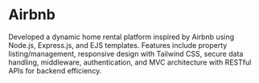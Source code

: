 # Airbnb
Developed a dynamic home rental platform inspired by Airbnb using Node.js, Express.js, and EJS templates. Features include property listing/management, responsive design with Tailwind CSS, secure data handling, middleware, authentication, and MVC architecture with RESTful APIs for backend efficiency.
